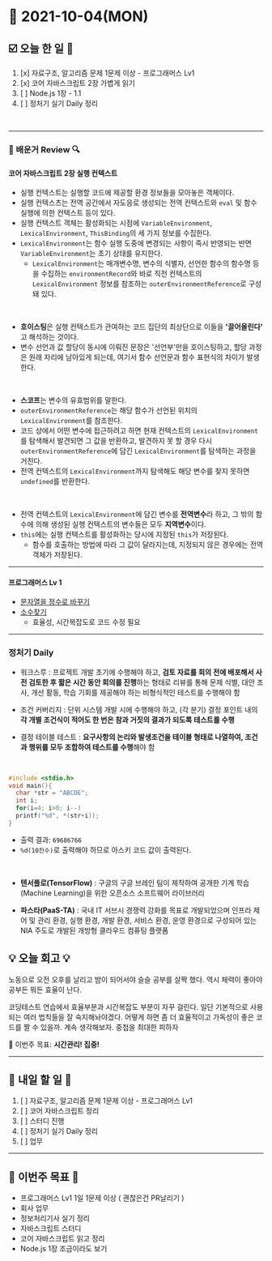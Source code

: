 # 📆 2021-10-04(MON)
## ☑️ 오늘 한 일 📑
1. [x] 자료구조, 알고리즘 문제 1문제 이상 - 프로그래머스 Lv1
2. [x] 코어 자바스크립트 2장 가볍게 읽기
3. [ ] Node.js 1장 - 1.1 
4. [ ] 정처기 실기 Daily 정리 
<br>

***

### 📌️ 배운거 Review 🔍️

#### 코어 자바스크립트 2장 실행 컨텍스트 
- 실행 컨텍스트는 실행할 코드에 제공할 환경 정보들을 모아놓은 객체이다. 
- 실행 컨텍스츠는 전역 공간에서 자도응로 생성되는 전역 컨텍스트와 `eval` 및 함수 실행에 의한 컨텍스트 등이 있다. 
- 실행 컨텍스트 객체는 활성화되는 시점에 `VariableEnvironment`, `LexicalEnvironment`, `ThisBinding`의 세 가지 정보를 수집한다. 
- `LexicalEnvironment`는 함수 실행 도중에 변경되는 사항이 즉시 반영되는 반면 `VariableEnvironment`는 초기 상태를 유지한다. 
  - `LexicalEnvironment`는 매개변수명, 변수의 식별자, 선언한 함수의 함수명 등을 수집하는 `environmentRecord`와 바로 직전 컨텍스트의 `LexicalEnvironment` 정보를 참조하는 `outerEnvironmentReference`로 구성돼 있다.
  
<br>

- **호이스팅**은 실행 컨텍스트가 관여하는 코드 집단의 최상단으로 이들을 **'끌어올린다'** 고 해석하는 것이다. 
- 변수 선언과 값 할당이 동시에 이뤄진 문장은 '선언부'만을 호이스팅하고, 할당 과정은 원래 자리에 남아있게 되는데, 여기서 함수 선언문과 함수 표현식의 차이가 발생한다. 

<br>

- **스코프**는 변수의 유효범위를 말한다.
- `outerEnvironmentReference`는 해당 함수가 선언된 위치의 `LexicalEnvironment`를 참조한다. 
- 코드 상에서 어떤 변수에 접근하려고 하면 현재 컨텍스트의 `LexicalEnvironment`를 탐색해서 발견되면 그 값을 반환하고, 발견하지 못 할 경우 
다시 `outerEnvironmentReference`에 담긴 `LexicalEnvironment`를 탐색하는 과정을 거친다. 
- 전역 컨텍스트의 `LexicalEnvironment`까지 탐색해도 해당 변수를 찾지 못하면 `undefined`를 반환한다. 

<br>

- 전역 컨텍스트의 `LexicalEnvironment`에 담긴 변수를 **전역변수**라 하고, 그 밖의 함수에 의해 생성된 실행 컨텍스트의 변수들은 모두 **지역변수**이다.
- `this`에는 실행 컨텍스트를 활성화하는 당시에 지정된 `this`가 저장된다. 
  - 함수를 호출하는 방법에 따라 그 값이 달라지는데, 지정되지 않은 경우에는 전역 객체가 저장된다.

***

#### 프로그래머스 Lv 1 
- [문자열을 정수로 바꾸기](https://github.com/Kyuwon53/Python-algorithm/tree/main/programmers/Level1/%EB%AC%B8%EC%9E%90%EC%97%B4%EC%9D%84%20%EC%A0%95%EC%88%98%EB%A1%9C%20%EB%B0%94%EA%BE%B8%EA%B8%B0)
- [소수찾기](https://github.com/Kyuwon53/Python-algorithm/tree/main/programmers/Level1/%EC%86%8C%EC%88%98%EC%B0%BE%EA%B8%B0)
  - 효율성, 시간복잡도로 코드 수정 필요 
***

### 정처기 Daily
- 워크스루 : 프로젝트 개발 초기에 수행해야 하고, **검토 자료를 회의 전에 배포해서 사전 검토한 후 짧은 시간 동안 회의를 진행**하는 형태로 리뷰를 통해
문제 식별, 대안 조사, 개선 활동, 학습 기회를 제공해야 하는 비형식적인 테스트를 수행해야 함 

- 조건 커버리지 : 단위 시스템 개발 시에 수행해야 하고, (각 분기) 결정 포인트 내의 **각 개별 조건식이 적어도 한 번은 참과 거짓의 결과가 되도록 테스트를 수행**

- 결정 테이블 테스트 : **요구사항의 논리와 발생조건을 테이블 형태로 나열하여, 조건과 행위를 모두 조합하여 테스트를 수행**해야 함

<br>

```c
#include <stdio.h>
void main(){
  char *str = "ABCDE";
  int i;
  for(i=4; i>0; i--)
  printf("%d", *(str+i));
}
```
- 출력 결과: `69686766`
- `%d(10진수)`로 출력해야 하므로 아스키 코드 값이 출력된다. 

<br>

- **텐서플로(TensorFlow)** : 구글의 구글 브레인 팀이 제작하여 공개한 기계 학습(Machine Learning)을 위한 오픈소스 소프트웨어 라이브러리   
  

- **파스타(PaaS-TA)** : 국내 IT 서브시 경쟁력 강화를 목표로 개발되었으며 인프라 제어 및 관리 환경, 실행 환경, 개발 환경, 서비스 환경, 운영 환경으로 구성되어 있는 NIA 주도로 개발된 개방형 클라우드 컴퓨팅 플랫폼 


## 💡 오늘  회고 💡

노동으로 오전 오후를 날리고 밤이 되어서야 슬슬 공부를 살짝 했다. 역시 체력이 좋아야 공부든 뭐든 효율이 난다. 

코딩테스트 연습에서 효율부분과 시간복잡도 부분이 자꾸 걸린다. 일단 기본적으로 사용되는 여러 법칙들을 잘 숙지해놔야겠다. 어떻게 하면 좀 더 효율적이고 
가독성이 좋은 코드를 짤 수 있을까. 계속 생각해보자. 중첩을 최대한 피하자 



🎯 이번주 목표: **시간관리! 집중!** 

***

## 🎯 내일 할 일 🎯
1. [ ] 자료구조, 알고리즘 문제 1문제 이상 - 프로그래머스 Lv1
2. [ ] 코어 자바스크립트 정리
3. [ ] 스터디 진행
4. [ ] 정처기 실기 Daily 정리 
5. [ ] 업무

***
## 🏁 이번주 목표 🏁
- 프로그래머스 Lv1 1일 1문제 이상 ( 괜찮은건 PR날리기 )
- 회사 업무 
- 정보처리기사 실기 정리
- 자바스크립트 스터디 
- 코어 자바스크립트 읽고 정리 
- Node.js 1장 조금이라도 보기 